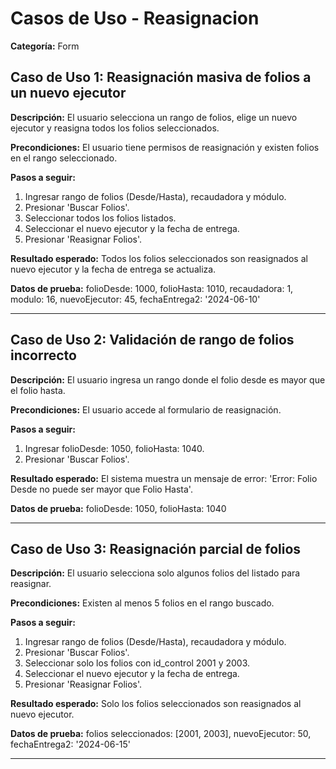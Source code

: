 # Casos de Uso - Reasignacion

**Categoría:** Form

## Caso de Uso 1: Reasignación masiva de folios a un nuevo ejecutor

**Descripción:** El usuario selecciona un rango de folios, elige un nuevo ejecutor y reasigna todos los folios seleccionados.

**Precondiciones:**
El usuario tiene permisos de reasignación y existen folios en el rango seleccionado.

**Pasos a seguir:**
1. Ingresar rango de folios (Desde/Hasta), recaudadora y módulo.
2. Presionar 'Buscar Folios'.
3. Seleccionar todos los folios listados.
4. Seleccionar el nuevo ejecutor y la fecha de entrega.
5. Presionar 'Reasignar Folios'.

**Resultado esperado:**
Todos los folios seleccionados son reasignados al nuevo ejecutor y la fecha de entrega se actualiza.

**Datos de prueba:**
folioDesde: 1000, folioHasta: 1010, recaudadora: 1, modulo: 16, nuevoEjecutor: 45, fechaEntrega2: '2024-06-10'

---

## Caso de Uso 2: Validación de rango de folios incorrecto

**Descripción:** El usuario ingresa un rango donde el folio desde es mayor que el folio hasta.

**Precondiciones:**
El usuario accede al formulario de reasignación.

**Pasos a seguir:**
1. Ingresar folioDesde: 1050, folioHasta: 1040.
2. Presionar 'Buscar Folios'.

**Resultado esperado:**
El sistema muestra un mensaje de error: 'Error: Folio Desde no puede ser mayor que Folio Hasta'.

**Datos de prueba:**
folioDesde: 1050, folioHasta: 1040

---

## Caso de Uso 3: Reasignación parcial de folios

**Descripción:** El usuario selecciona solo algunos folios del listado para reasignar.

**Precondiciones:**
Existen al menos 5 folios en el rango buscado.

**Pasos a seguir:**
1. Ingresar rango de folios (Desde/Hasta), recaudadora y módulo.
2. Presionar 'Buscar Folios'.
3. Seleccionar solo los folios con id_control 2001 y 2003.
4. Seleccionar el nuevo ejecutor y la fecha de entrega.
5. Presionar 'Reasignar Folios'.

**Resultado esperado:**
Solo los folios seleccionados son reasignados al nuevo ejecutor.

**Datos de prueba:**
folios seleccionados: [2001, 2003], nuevoEjecutor: 50, fechaEntrega2: '2024-06-15'

---

